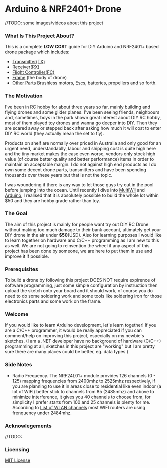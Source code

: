 # Arduino & NRF2401+ Drone

//TODO: some images/videos about this project
### What Is This Project About?
This is a complete **LOW COST** guide for DIY Arduino and NRF2401+ based drone package which includes: 
- [Transmitter(TX)](/transmitter)
- [Receiver(RX)](/receiver)
- [Flight Controller(FC)](/flight-controller)
- [Frame](/frame) (the body of drone) 
- [Other Parts](/other-parts) Brushless motors, Escs, batteries, propellers and so forth.

### The Motivation
I've been in RC hobby for about three years so far, mainly building and flying drones and some glider planes. I've been seeing friends, neighbours and, sometimes, boys in the park shown great interest about DIY RC hobby, most of them played toy drones and wanna go deeper into DIY. Then they are scared away or stepped back after asking how much it will cost to enter DIY RC world (they actually mean the set to fly). 

Products on shelf are normally over priced in Australia and only good for an urgent need, understandablly, labour and shipping cost is quite high here and the tiny market makes the case even worse, vendors only stock high value (of course better quality and better performance) items in order to maintain an acceptable margin. I do not against high end products as I do own some decent drone parts, transmitters and have been spending thousands over these years but that is not the topic.

I was woundering if there is any way to let those guys try out in the pool before jumping into the ocean. Until recently I dive into [MultiWii](https://github.com/multiwii) and [Arduino](https://www.arduino.cc), I realised that it is absolutely possible to build the whole lot within $50 and they are hobby grade rather than toy.

### The Goal
The aim of this project is mainly for people want try out DIY RC Drone without making too much damage to their bank account, ultimately get your DIY drone in the air under **$50**(USD). Also for learning purposes I would like to learn together on hardware and C/C++ programming as I am new to this as well. We are not going to reinvention the wheel if any aspect of this project has been done by someone, we are here to put them in use and improve it if possible.

### Prerequisites
To build a drone by following this project DOES NOT require expirence of software programming, just some simple configuration by instruction then upload the sketch onto your board and it should work, of course you do need to do some soldering work and some tools like soldering iron for those electronics parts and some work on the frame. 

### Welcome
If you would like to learn Arduino development, let's learn together! If you are a C/C++ programmer, it would be really appreciated if you can comment/help on improving this project, especially on my newbie's sketches. (I am a .NET developer have no background of hardware (C/C++) programming at all, sketches in this project are "working" but I am pretty sure there are many places could be better, eg. data types.)

### Side Notes
 - Radio Frequency. The NRF24L01+ module provides 126 channels (0 - 125) mapping frequencies from 2400mhz to 2525mhz respectively, if you are planning to use it in areas close to residential like even indoor (a lot of WIFI) better stick to channels from 85 (2485mhz) and above to minimize interference, it gives you 40 channels to choose from, for simplicity I prefer starts from 100 and 25 channels is plenty for me. According to [List of WLAN channels](https://en.wikipedia.org/wiki/List_of_WLAN_channels) most WIFI routers are using frenquency under 2484mhz.

### Acknowlegements
//TODO:

### Licensing
[MIT License](/LICENSE)

